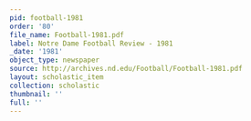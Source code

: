 ```yaml
---
pid: football-1981
order: '80'
file_name: Football-1981.pdf
label: Notre Dame Football Review - 1981
_date: '1981'
object_type: newspaper
source: http://archives.nd.edu/Football/Football-1981.pdf
layout: scholastic_item
collection: scholastic
thumbnail: ''
full: ''
---
```

